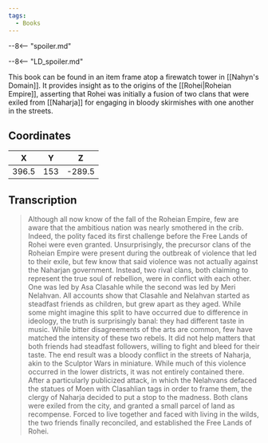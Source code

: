 ```yaml
---
tags:
  - Books
---
```


--8<-- "spoiler.md"

--8<-- "LD_spoiler.md"

This book can be found in an item frame atop a firewatch tower in [[Nahyn's Domain]]. It provides insight as to the origins of the [[Rohei|Roheian Empire]], asserting that Rohei was initially a fusion of two clans that were exiled from [[Naharja]] for engaging in bloody skirmishes with one another in the streets.

## Coordinates
| **X** | **Y** | **Z**  |
| :---: | :---: | :----: |
| 396.5 |  153  | -289.5 |

## Transcription
> Although all now know of the fall of the Roheian Empire, few are aware that the ambitious nation was nearly smothered in the crib. Indeed, the polity faced its first challenge before the Free Lands of Rohei were even granted. Unsurprisingly, the precursor clans of the Roheian Empire were present during the outbreak of violence that led to their exile, but few know that said violence was not actually against the Naharjan government. Instead, two rival clans, both claiming to represent the true soul of rebellion, were in conflict with each other. One was led by Asa Clasahle while the second was led by Meri Nelahvan. All accounts show that Clasahle and Nelahvan started as steadfast friends as children, but grew apart as they aged. While some might imagine this split to have occurred due to difference in ideology, the truth is surprisingly banal: they had different taste in music. While bitter disagreements of the arts are common, few have matched the intensity of these two rebels. It did not help matters that both friends had steadfast followers, willing to fight and bleed for their taste. The end result was a bloody conflict in the streets of Naharja, akin to the Sculptor Wars in miniature. While much of this violence occurred in the lower districts, it was not entirely contained there. After a particularly publicized attack, in which the Nelahvans defaced the statues of Moen with Clasahlian tags in order to frame them, the clergy of Naharja decided to put a stop to the madness. Both clans were exiled from the city, and granted a small parcel of land as recompense. Forced to live together and faced with living in the wilds, the two friends finally reconciled, and established the Free Lands of Rohei.

